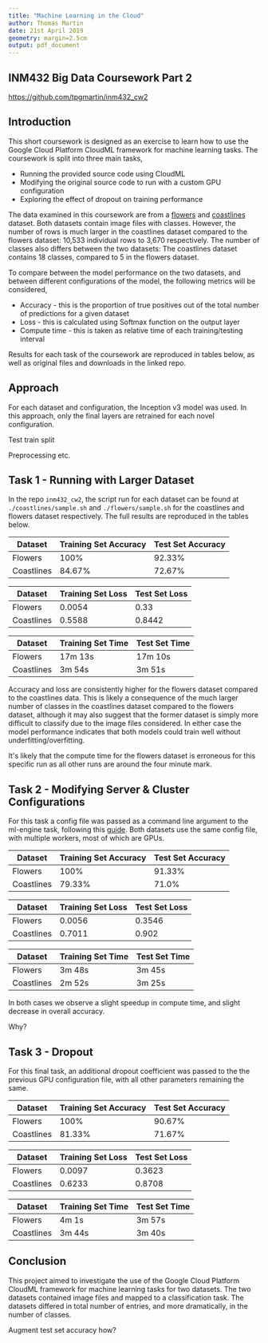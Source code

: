 ```yaml
---
title: "Machine Learning in the Cloud"
author: Thomas Martin
date: 21st April 2019
geometry: margin=2.5cm
output: pdf_document
---
```


## INM432 Big Data Coursework Part 2

https://github.com/tpgmartin/inm432_cw2

## Introduction

This short coursework is designed as an exercise to learn how to use the Google Cloud Platform CloudML framework for machine learning tasks. The coursework is split into three main tasks,

* Running the provided source code using CloudML
* Modifying the original source code to run with a custom GPU configuration
* Exploring the effect of dropout on training performance

The data examined in this coursework are from a [flowers](https://github.com/GoogleCloudPlatform/cloudml-samples/tree/master/flowers) and [coastlines](https://codelabs.developers.google.com/codelabs/scd-coastline/index.html?index=..%2F..cloud-quest-scientific-data#0) dataset. Both datasets contain image files with classes. However, the number of rows is much larger in the coastlines dataset compared to the flowers dataset: 10,533 individual rows to 3,670 respectively. The number of classes also differs between the two datasets: The coastlines dataset contains 18 classes, compared to 5 in the flowers dataset.

To compare between the model performance on the two datasets, and between different configurations of the model, the following metrics will be considered,

* Accuracy - this is the proportion of true positives out of the total number of predictions for a given dataset
* Loss - this is calculated using Softmax function on the output layer
* Compute time - this is taken as relative time of each training/testing interval

Results for each task of the coursework are reproduced in tables below, as well as original files and downloads in the linked repo.

## Approach

For each dataset and configuration, the Inception v3 model was used. In this approach, only the final layers are retrained for each novel configuration.

Test train split

Preprocessing etc.

## Task 1 - Running with Larger Dataset

In the repo `inm432_cw2`, the script run for each dataset can be found at `./coastlines/sample.sh` and `./flowers/sample.sh` for the coastlines and flowers dataset respectively. The full results are reproduced in the tables below.

| Dataset    | Training Set Accuracy | Test Set Accuracy |
| ---------- | --------------------- | ----------------- |
| Flowers    | 100%                  | 92.33%            |
| Coastlines | 84.67%                | 72.67%            |

| Dataset    | Training Set Loss     | Test Set Loss     |
| ---------- | --------------------- | ----------------- |
| Flowers    | 0.0054                | 0.33              |
| Coastlines | 0.5588                | 0.8442            |

| Dataset    | Training Set Time     | Test Set Time     |
| ---------- | --------------------- | ----------------- |
| Flowers    | 17m 13s               | 17m 10s           |
| Coastlines | 3m 54s                | 3m 51s            |

Accuracy and loss are consistently higher for the flowers dataset compared to the coastlines data. This is likely a consequence of the much larger number of classes in the coastlines dataset compared to the flowers dataset, although it may also suggest that the former dataset is simply more difficult to classify due to the image files considered. In either case the model performance indicates that both models could train well without underfitting/overfitting.

It's likely that the compute time for the flowers dataset is erroneous for this specific run as all other runs are around the four minute mark.

## Task 2 - Modifying Server & Cluster Configurations

For this task a config file was passed as a command line argument to the ml-engine task, following this [guide](https://cloud.google.com/ml-engine/docs/tensorflow/using-gpus). Both datasets use the same config file, with multiple workers, most of which are GPUs.

| Dataset    | Training Set Accuracy | Test Set Accuracy |
| ---------- | --------------------- | ----------------- |
| Flowers    | 100%                  | 91.33%            |
| Coastlines | 79.33%                | 71.0%             |

| Dataset    | Training Set Loss     | Test Set Loss     |
| ---------- | --------------------- | ----------------- |
| Flowers    | 0.0056                | 0.3546            |
| Coastlines | 0.7011                | 0.902             |

| Dataset    | Training Set Time     | Test Set Time     |
| ---------- | --------------------- | ----------------- |
| Flowers    | 3m 48s                | 3m 45s            |
| Coastlines | 2m 52s                | 3m 25s            |

In both cases we observe a slight speedup in compute time, and slight decrease in overall accuracy.

Why?

## Task 3 - Dropout

For this final task, an additional dropout coefficient was passed to the the previous GPU configuration file, with all other parameters remaining the same.

| Dataset    | Training Set Accuracy | Test Set Accuracy |
| ---------- | --------------------- | ----------------- |
| Flowers    | 100%                  | 90.67%            |
| Coastlines | 81.33%                | 71.67%            |

| Dataset    | Training Set Loss     | Test Set Loss     |
| ---------- | --------------------- | ----------------- |
| Flowers    | 0.0097                | 0.3623            |
| Coastlines | 0.6233                | 0.8708            |

| Dataset    | Training Set Time     | Test Set Time     |
| ---------- | --------------------- | ----------------- |
| Flowers    | 4m 1s                 | 3m 57s            |
| Coastlines | 3m 44s                | 3m 40s            |

## Conclusion

This project aimed to investigate the use of the Google Cloud Platform CloudML framework for machine learning tasks for two datasets. The two datasets contained image files and mapped to a classification task. The datasets differed in total number of entries, and more dramatically, in the number of classes.

Augment test set accuracy how?